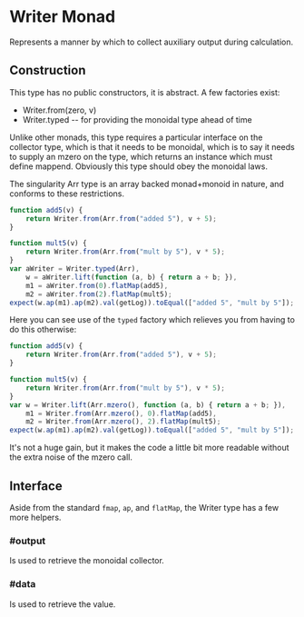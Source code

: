 # Writer Monad
Represents a manner by which to collect auxiliary output during calculation.

## Construction
This type has no public constructors, it is abstract.  A few factories exist:

* Writer.from(zero, v)
* Writer.typed -- for providing the monoidal type ahead of time

Unlike other monads, this type requires a particular interface on the collector type, which is that it needs to be
monoidal, which is to say it needs to supply an mzero on the type, which returns an instance which must define mappend.
Obviously this type should obey the monoidal laws.

The singularity Arr type is an array backed monad+monoid in nature, and conforms to these restrictions.

```javascript
function add5(v) {
    return Writer.from(Arr.from("added 5"), v + 5);
}

function mult5(v) {
    return Writer.from(Arr.from("mult by 5"), v * 5);
}
var aWriter = Writer.typed(Arr),
    w = aWriter.lift(function (a, b) { return a + b; }),
    m1 = aWriter.from(0).flatMap(add5),
    m2 = aWriter.from(2).flatMap(mult5);
expect(w.ap(m1).ap(m2).val(getLog)).toEqual(["added 5", "mult by 5"]);
```

Here you can see use of the ```typed``` factory which relieves you from having to do this otherwise:

```javascript
function add5(v) {
    return Writer.from(Arr.from("added 5"), v + 5);
}

function mult5(v) {
    return Writer.from(Arr.from("mult by 5"), v * 5);
}
var w = Writer.lift(Arr.mzero(), function (a, b) { return a + b; }),
    m1 = Writer.from(Arr.mzero(), 0).flatMap(add5),
    m2 = Writer.from(Arr.mzero(), 2).flatMap(mult5);
expect(w.ap(m1).ap(m2).val(getLog)).toEqual(["added 5", "mult by 5"]);
```

It's not a huge gain, but it makes the code a little bit more readable without the extra noise of the mzero call.

## Interface
Aside from the standard ```fmap```, ```ap```, and ```flatMap```, the Writer type has a few more helpers.

### #output
Is used to retrieve the monoidal collector.

### #data
Is used to retrieve the value.